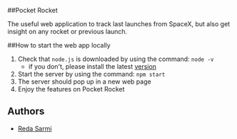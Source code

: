 ##Pocket Rocket

The useful web application to track last launches from SpaceX, but also get insight on any rocket or previous launch.

##How to start the web app locally

1.  Check that `node.js` is downloaded by using the command: `node -v`
    * if you don't, please install the latest [version](https://nodejs.org/en/)
2.  Start the server by using the command: `npm start`
3.  The server should pop up in a new web page
4.  Enjoy the features on Pocket Rocket


## Authors

- [Reda Sarmi](https://www.linkedin.com/in/reda-sarmi)
